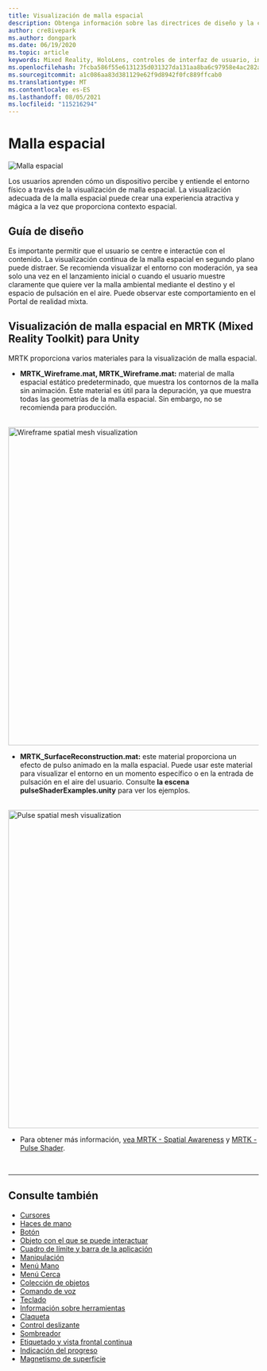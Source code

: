 ```yaml
---
title: Visualización de malla espacial
description: Obtenga información sobre las directrices de diseño y la comprensión del entorno físico con la visualización de malla espacial en MRTK.
author: cre8ivepark
ms.author: dongpark
ms.date: 06/19/2020
ms.topic: article
keywords: Mixed Reality, HoloLens, controles de interfaz de usuario, interacción, interfaz de usuario, experiencia de usuario, diseño de UX, interfaz de usuario espacial, interacción espacial, interfaz de usuario 3D, experiencia de usuario 3D, casco de realidad mixta, casco de realidad mixta de Windows, casco de realidad virtual, HoloLens, MRTK, Mixed Reality Toolkit
ms.openlocfilehash: 7fcba586f55e6131235d031327da131aa8ba6c97958e4ac282a8f8d048d37992
ms.sourcegitcommit: a1c086aa83d381129e62f9d8942f0fc889ffcab0
ms.translationtype: MT
ms.contentlocale: es-ES
ms.lasthandoff: 08/05/2021
ms.locfileid: "115216294"
---
```

# <a name="spatial-mesh"></a>Malla espacial

![Malla espacial](images/MRTK_PulseShader_SpatialMesh.gif)

Los usuarios aprenden cómo un dispositivo percibe y entiende el entorno físico a través de la visualización de malla espacial. La visualización adecuada de la malla espacial puede crear una experiencia atractiva y mágica a la vez que proporciona contexto espacial.  

## <a name="design-guideline"></a>Guía de diseño

Es importante permitir que el usuario se centre e interactúe con el contenido. La visualización continua de la malla espacial en segundo plano puede distraer. Se recomienda visualizar el entorno con moderación, ya sea solo una vez en el lanzamiento inicial o cuando el usuario muestre claramente que quiere ver la malla ambiental mediante el destino y el espacio de pulsación en el aire. Puede observar este comportamiento en el Portal de realidad mixta.
<br>

## <a name="spatial-mesh-visualization-in-mrtk-mixed-reality-toolkit-for-unity"></a>Visualización de malla espacial en MRTK (Mixed Reality Toolkit) para Unity

MRTK proporciona varios materiales para la visualización de malla espacial.

- **MRTK_Wireframe.mat, MRTK_Wireframe.mat:** material de malla espacial estático predeterminado, que muestra los contornos de la malla sin animación. Este material es útil para la depuración, ya que muestra todas las geometrías de la malla espacial. Sin embargo, no se recomienda para producción.
<br>
<img src="images/SurfaceReconstruction.jpg" alt="Wireframe spatial mesh visualization" width="640px">

- **MRTK_SurfaceReconstruction.mat:** este material proporciona un efecto de pulso animado en la malla espacial. Puede usar este material para visualizar el entorno en un momento específico o en la entrada de pulsación en el aire del usuario. Consulte **la escena pulseShaderExamples.unity** para ver los ejemplos.
<br>
<img src="images/MRTK_SRMesh_Pulse.jpg" alt="Pulse spatial mesh visualization" width="640px">

* Para obtener más información, [vea MRTK - Spatial Awareness](/windows/mixed-reality/mrtk-unity/features/spatial-awareness/spatial-awareness-getting-started) y [MRTK - Pulse Shader](/windows/mixed-reality/mrtk-unity/features/experimental/pulse-shader).

<br>

---

## <a name="see-also"></a>Consulte también

* [Cursores](cursors.md)
* [Haces de mano](point-and-commit.md)
* [Botón](button.md)
* [Objeto con el que se puede interactuar](interactable-object.md)
* [Cuadro de límite y barra de la aplicación](app-bar-and-bounding-box.md)
* [Manipulación](direct-manipulation.md)
* [Menú Mano](hand-menu.md)
* [Menú Cerca](near-menu.md)
* [Colección de objetos](object-collection.md)
* [Comando de voz](voice-input.md)
* [Teclado](keyboard.md)
* [Información sobre herramientas](tooltip.md)
* [Claqueta](slate.md)
* [Control deslizante](slider.md)
* [Sombreador](shader.md)
* [Etiquetado y vista frontal continua](billboarding-and-tag-along.md)
* [Indicación del progreso](progress.md)
* [Magnetismo de superficie](surface-magnetism.md)